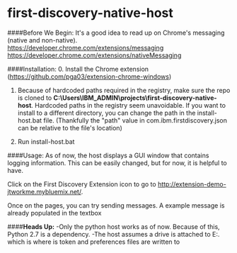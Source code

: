 # first-discovery-native-host

####Before We Begin:
It's a good idea to read up on Chrome's messaging (native and non-native).
https://developer.chrome.com/extensions/messaging
https://developer.chrome.com/extensions/nativeMessaging

####Installation:
0. Install the Chrome extension (https://github.com/pga03/extension-chrome-windows)

1. Because of hardcoded paths required in the registry, make sure the repo is cloned to
**C:\Users\IBM_ADMIN\projects\first-discovery-native-host**. Hardcoded paths in
the registry seem unavoidable. If you want to install to a different directory, you can change
the path in the install-host.bat file. (Thankfully the "path" value  in
com.ibm.firstdiscovery.json can be relative to the file's location)

2. Run install-host.bat

####Usage:
As of now, the host displays a GUI window that contains logging information.
This can be easily changed, but for now, it is helpful to have.

Click on the First Discovery Extension icon to go to http://extension-demo-jtworkme.mybluemix.net/.

Once on the pages, you can try sending messages. A example message is already
populated in the textbox

####**Heads Up:**
-Only the python host works as of now. Because of this, Python 2.7 is a
dependency.
-The host assumes a drive is attached to E:. which is where is token and
preferences files are written to
